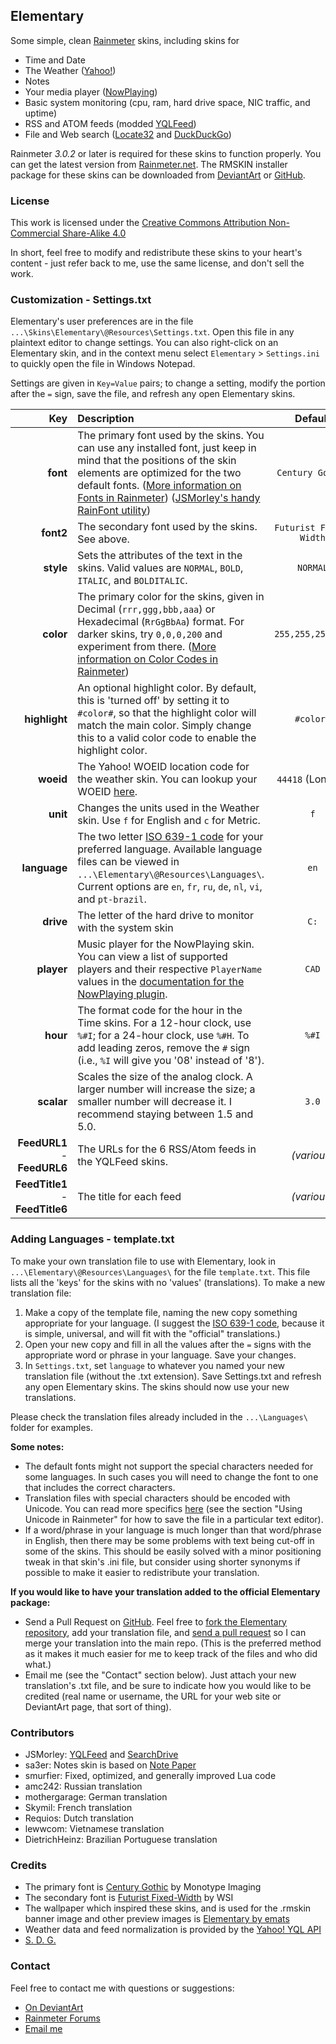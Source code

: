 ## Elementary
Some simple, clean [Rainmeter](https://github.com/rainmeter/rainmeter) skins, including skins for

- Time and Date
- The Weather ([Yahoo!](http://weather.yahoo.com/))
- Notes
- Your media player ([NowPlaying](http://docs.rainmeter.net/manual/plugins/nowplaying))
- Basic system monitoring
(cpu, ram, hard drive space, NIC traffic, and uptime)
- RSS and ATOM feeds (modded [YQLFeed][jsm-yqlfeed])
- File and Web search ([Locate32](http://locate32.cogit.net/) and [DuckDuckGo](https://duckduckgo.com/about))

Rainmeter _3.0.2_ or later is required for these skins to function properly.  You can get the latest version from [Rainmeter.net](http://rainmeter.net/).
The RMSKIN installer package for these skins can be downloaded from [DeviantArt][devart] or [GitHub](https://github.com/FlyingHyrax/Elementary/releases).

### License
This work is licensed under the [Creative Commons Attribution Non-Commercial Share-Alike  4.0](http://creativecommons.org/licenses/by-nc-sa/4.0/)

In short, feel free to modify and redistribute these skins to your heart's content - just refer back to me, use the same license, and don't sell the work.

### Customization - Settings.txt
Elementary's user preferences are in the file `...\Skins\Elementary\@Resources\Settings.txt`.  Open this file in any plaintext editor to change settings.  You can also right-click on an Elementary skin, and in the context menu select `Elementary` > `Settings.ini` to quickly open the file in Windows Notepad.

Settings are given in `Key=Value` pairs; to change a setting, modify the portion after the `=` sign, save the file, and refresh any open Elementary skins.

| Key | Description | Default |
|----:|:------------|:-------:|
| **font** | The primary font used by the skins.  You can use any installed font, just keep in mind that the positions of the skin elements are optimized for the two default fonts. ([More information on Fonts in Rainmeter][fontdoc]) ([JSMorley's handy RainFont utility][rainfont]) | `Century Gothic`
| **font2** | The secondary font used by the skins.  See above. | `Futurist Fixed-Width`
| **style** | Sets the attributes of the text in the skins.  Valid values are `NORMAL`, `BOLD`, `ITALIC`, and `BOLDITALIC`. | `NORMAL`
| **color** | The primary color for the skins, given in Decimal (`rrr,ggg,bbb,aaa`) or Hexadecimal (`RrGgBbAa`) format.  For darker skins, try `0,0,0,200` and experiment from there. ([More information on Color Codes in Rainmeter][colordoc]) | `255,255,255,180`
| **highlight** | An optional highlight color.  By default, this is 'turned off' by setting it to `#color#`, so that the highlight color will match the main color.  Simply change this to a valid color code to enable the highlight color. | `#color#`
| **woeid** | The Yahoo! WOEID location code for the weather skin.  You can lookup your WOEID [here][rosswoeid]. | `44418` (London)
| **unit** | Changes the units used in the Weather skin.  Use `f` for English and `c` for Metric. | `f`
| **language** | The two letter [ISO 639-1 code][iso639] for your preferred language.  Available language files can be viewed in `...\Elementary\@Resources\Languages\`.  Current options are `en`, `fr`, `ru`, `de`, `nl`, `vi`, and `pt-brazil`. | `en`
| **drive** | The letter of the hard drive to monitor with the system skin | `C:`
| **player** | Music player for the NowPlaying skin.  You can view a list of supported players and their respective `PlayerName` values in the [documentation for the NowPlaying plugin][nowplayingdoc]. | `CAD`
| **hour** | The format code for the hour in the Time skins.  For a 12-hour clock, use `%#I`; for a 24-hour clock, use `%#H`.  To add leading zeros, remove the `#` sign (i.e., `%I` will give you '08' instead of '8'). | `%#I`
| **scalar** | Scales the size of the analog clock.  A larger number will increase the size; a smaller number will decrease it.  I recommend staying between 1.5 and 5.0. | `3.0`
| **FeedURL1** - **FeedURL6**  | The URLs for the 6 RSS/Atom feeds in the YQLFeed skins. | _(various)_
| **FeedTitle1** - **FeedTitle6** | The title for each feed | _(various)_

[fontdoc]: <http://docs.rainmeter.net/tips/fonts-guide> "Guide to fonts in Rainmeter"
[rainfont]: <http://rainmeter.net/forum/viewtopic.php?f=18&t=6103> "RainFont helper utility"
[colordoc]: <http://docs.rainmeter.net/manual/options#Color> "Color codes in the Rainmeter Manual"
[rosswoeid]: <http://woeid.rosselliot.co.nz/lookup/> "Yahoo WOEID Lookup by Ross Elliot"
[nowplayingdoc]: <http://docs.rainmeter.net/manual/plugins/nowplaying#playerlist> "NowPlaying.dll in the Rainmeter Manual - list of supported players"

### Adding Languages - template.txt
To make your own translation file to use with Elementary, look in `...\Elementary\@Resources\Languages\` for the file `template.txt`.  This file lists all the 'keys' for the skins with no 'values' (translations).
To make a new translation file:

 1. Make a copy of the template file, naming the new copy something appropriate for your language.  (I suggest the [ISO 639-1 code][iso639], because it is simple, universal, and will fit with the "official" translations.)
 2. Open your new copy and fill in all the values after the `=` signs with the appropriate word or phrase in your language.  Save your changes.
 3. In `Settings.txt`, set `language` to whatever you named your new translation file (without the .txt extension).  Save Settings.txt and refresh any open Elementary skins.  The skins should now use your new translations.

Please check the translation files already included in the `...\Languages\` folder for examples.

**Some notes:**

 - The default fonts might not support the special characters needed for some languages.  In such cases you will need to change the font to one that includes the correct characters.
 - Translation files with special characters should be encoded with Unicode.  You can read more specifics [here][unicode] (see the section "Using Unicode in Rainmeter" for how to save the file in a particular text editor).
 - If a word/phrase in your language is much longer than that word/phrase in English, then there may be some problems with text being cut-off in some of the skins.  This should be easily solved with a minor positioning tweak in that skin's .ini file, but consider using shorter synonyms if possible to make it easier to redistribute your translation.

**If you would like to have your translation added to the official Elementary package:**

 - Send a Pull Request on [GitHub][gh].  Feel free to [fork the Elementary repository][fork], add your translation file, and [send a pull request][pullreq] so I can merge your translation into the main repo.  (This is the preferred method as it makes it much easier for me to keep track of the files and who did what.)
 - Email me (see the "Contact" section below).  Just attach your new translation's .txt file, and be sure to indicate how you would like to be credited (real name or username, the URL for your web site or DeviantArt page, that sort of thing).

[iso639]: <https://en.wikipedia.org/wiki/List_of_ISO_639-1_codes> "Wikipedia: List of ISO 639-1 codes"
[unicode]: <http://docs.rainmeter.net/tips/unicode-in-rainmeter> "Unicode in Rainmeter"
[gh]: <https://github.com/FlyingHyrax/Elementary> "Elementary on Github"
[fork]: <https://help.github.com/articles/fork-a-repo> "How to fork a repo"
[pullreq]: <https://help.github.com/articles/using-pull-requests> "How to use pull requests"

### Contributors
- JSMorley: [YQLFeed][jsm-yqlfeed] and [SearchDrive][jsm-searchdrive]
- sa3er: Notes skin is based on [Note Paper][notepaper]
- smurfier: Fixed, optimized, and generally improved Lua code
- amc242: Russian translation
- mothergarage: German translation
- Skymil: French translation
- Requios: Dutch translation
- lewwcom: Vietnamese translation
- DietrichHeinz: Brazilian Portuguese translation

[jsm-yqlfeed]: <http://www.deviantart.com/art/YQLFeed-3-3-419596824>
[jsm-searchdrive]: <http://rainmeter.net/forum/viewtopic.php?f=27&t=17181>
[notepaper]: <http://www.deviantart.com/art/Note-Paper-1-1-392404729>

### Credits
- The primary font is [Century Gothic][cg] by Monotype Imaging
- The secondary font is [Futurist Fixed-Width][ffw] by WSI
- The wallpaper which inspired these skins, and is used for the .rmskin banner image and other preview images is [Elementary by emats][ebe]
- Weather data and feed normalization is provided by the [Yahoo! YQL API][yql]
- [S. D. G.][sdg]

[cg]: <https://en.wikipedia.org/wiki/Century_Gothic>
[ffw]: <http://www.dafont.com/futurist-fixed.font>
[ebe]: <http://interfacelift.com/wallpaper/details/1919/elementary.html>
[yql]: <http://developer.yahoo.com/yql/>
[stackedit]: <https://chrome.google.com/webstore/detail/stackedit/iiooodelglhkcpgbajoejffhijaclcdg>
[sdg]: <http://en.wikipedia.org/wiki/Soli_Deo_gloria>

### Contact
Feel free to contact me with questions or suggestions:

- [On DeviantArt][devart]
- [Rainmeter Forums][forums]
- [Email me][email]

[devart]: <http://flyinghyrax.deviantart.com/> "FlyingHyrax on DeviantArt"
[forums]: <http://rainmeter.net/forum/> "Official Rainnmeter forums"
[email]: <mailto:theflyinghyrax@gmail.com> "mailto:me"

